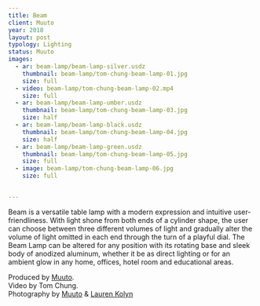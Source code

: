 ```yaml
---
title: Beam
client: Muuto
year: 2018
layout: post
typology: Lighting
status: Muuto
images:
  - ar: beam-lamp/beam-lamp-silver.usdz
    thumbnail: beam-lamp/tom-chung-beam-lamp-01.jpg
    size: full
  - video: beam-lamp/tom-chung-beam-lamp-02.mp4
    size: full
  - ar: beam-lamp/beam-lamp-umber.usdz
    thumbnail: beam-lamp/tom-chung-beam-lamp-03.jpg
    size: half
  - ar: beam-lamp/beam-lamp-black.usdz
    thumbnail: beam-lamp/tom-chung-beam-lamp-04.jpg
    size: half
  - ar: beam-lamp/beam-lamp-green.usdz
    thumbnail: beam-lamp/tom-chung-beam-lamp-05.jpg
    size: full
  - image: beam-lamp/tom-chung-beam-lamp-06.jpg
    size: full


---
```


Beam is a versatile table lamp with a modern expression and intuitive user-friendliness. With light shone from both ends of a cylinder shape, the user can choose between three different volumes of light and gradually alter the volume of light omitted in each end through the turn of a playful dial. The Beam Lamp can be altered for any position with its rotating base and sleek body of anodized aluminum, whether it be as direct lighting or for an ambient glow in any home, offices, hotel room and educational areas.

Produced by <a href="https://muuto.com/lighting/table-lamps/beam-lamp">Muuto</a>.<br>
Video by Tom Chung.<br>
Photography by <a href="https://muuto.com">Muuto</a> & <a href="http://www.laurenkolyn.com">Lauren Kolyn</a>
